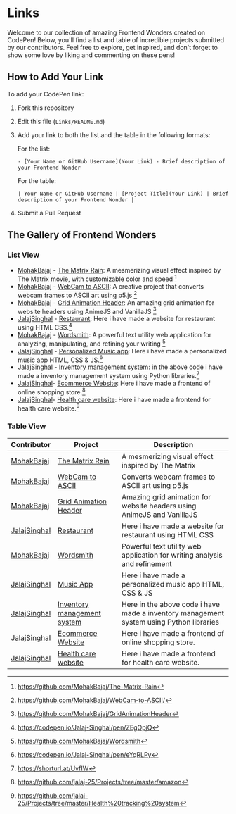 # Links

Welcome to our collection of amazing Frontend Wonders created on CodePen! Below, you'll find a list and table of incredible projects submitted by our contributors. Feel free to explore, get inspired, and don't forget to show some love by liking and commenting on these pens!

## How to Add Your Link

To add your CodePen link:

1. Fork this repository
2. Edit this file (`Links/README.md`)
3. Add your link to both the list and the table in the following formats:

   For the list:

   ```
   - [Your Name or GitHub Username](Your Link) - Brief description of your Frontend Wonder
   ```

   For the table:

   ```
   | Your Name or GitHub Username | [Project Title](Your Link) | Brief description of your Frontend Wonder |
   ```

4. Submit a Pull Request

## The Gallery of Frontend Wonders

### List View

<!-- Add your CodePen links below this line -->

- [MohakBajaj](https://github.com/MohakBajaj) - [The Matrix Rain](https://mohakbajaj.github.io/The-Matrix-Rain/): A mesmerizing visual effect inspired by The Matrix movie, with customizable color and speed [^1]
- [MohakBajaj](https://github.com/MohakBajaj) - [WebCam to ASCII](https://mohakbajaj.github.io/WebCam-to-ASCII/): A creative project that converts webcam frames to ASCII art using p5.js [^2]
- [MohakBajaj](https://github.com/MohakBajaj) - [Grid Animation Header](https://mohakbajaj.github.io/GridAnimationHeader/): An amazing grid animation for website headers using AnimeJS and VanillaJS [^3]
- [JalajSinghal](https://github.com/jalaj-25) - [Restaurant](https://codepen.io/Jalaj-Singhal/pen/ZEgOpjQ): Here i have made a website for restaurant using HTML CSS.[^4]
- [MohakBajaj](https://github.com/MohakBajaj) - [Wordsmith](https://wordsmith.bmohak.codes/): A powerful text utility web application for analyzing, manipulating, and refining your writing [^5]
- [JalajSinghal](https://github.com/jalaj-25) - [Personalized Music app](https://codepen.io/Jalaj-Singhal/pen/eYqRLPy): Here i have made a personalized music app HTML, CSS & JS.[^6]
- [JalajSinghal](https://github.com/jalaj-25) - [Inventory management system](https://github.com/jalaj-25/Projects/tree/master/python%20inventory%20managament%20store): in the above code i have made a inventory management system using Python libraries.[^7]
- [JalajSinghal](https://github.com/jalaj-25)- [Ecommerce Website](https://github.com/jalaj-25/Projects/tree/master/amazon): Here i have made a frontend of online shopping store.[^8]
- [JalajSinghal](https://github.com/jalaj-25)- [Health care website](https://github.com/jalaj-25/Projects/tree/master/Health%20tracking%20system): Here i have made a frontend for health care website.[^9]

### Table View

| Contributor                                 | Project                                                                    | Description                                                               |
| ------------------------------------------- | -------------------------------------------------------------------------- | ------------------------------------------------------------------------- |
| [MohakBajaj](https://github.com/MohakBajaj) | [The Matrix Rain](https://mohakbajaj.github.io/The-Matrix-Rain/)           | A mesmerizing visual effect inspired by The Matrix                        |
| [MohakBajaj](https://github.com/MohakBajaj) | [WebCam to ASCII](https://mohakbajaj.github.io/WebCam-to-ASCII/)           | Converts webcam frames to ASCII art using p5.js                           |
| [MohakBajaj](https://github.com/MohakBajaj) | [Grid Animation Header](https://mohakbajaj.github.io/GridAnimationHeader/) | Amazing grid animation for website headers using AnimeJS and VanillaJS    |
| [JalajSinghal](https://github.com/jalaj-25) | [Restaurant](https://codepen.io/Jalaj-Singhal/pen/ZEgOpjQ)                 | Here i have made a website for restaurant using HTML CSS                  |
| [MohakBajaj](https://github.com/MohakBajaj) | [Wordsmith](https://wordsmith.bmohak.codes/)                               | Powerful text utility web application for writing analysis and refinement |
| [JalajSinghal](https://github.com/jalaj-25) | [Music App](https://codepen.io/Jalaj-Singhal/pen/eYqRLPy)                 | Here i have made a personalized music app HTML, CSS & JS                  |
| [JalajSinghal](https://github.com/jalaj-25) | [Inventory management system](https://github.com/jalaj-25/Projects/tree/master/python%20inventory%20managament%20store)                 | Here in the above code i have made a inventory management system using Python libraries                  |
| [JalajSinghal](https://github.com/jalaj-25) | [Ecommerce Website](https://github.com/jalaj-25/Projects/tree/master/amazon)                 | Here i have made a frontend of online shopping store.                  |
| [JalajSinghal](https://github.com/jalaj-25) | [Health care website](https://github.com/jalaj-25/Projects/tree/master/Health%20tracking%20system)                 | Here i have made a frontend for health care website.                  |

<!-- Add your CodePen links to the table below this line -->

[^1]: https://github.com/MohakBajaj/The-Matrix-Rain
[^2]: https://github.com/MohakBajaj/WebCam-to-ASCII/
[^3]: https://github.com/MohakBajaj/GridAnimationHeader
[^4]: https://codepen.io/Jalaj-Singhal/pen/ZEgOpjQ
[^5]: https://github.com/MohakBajaj/Wordsmith
[^6]: https://codepen.io/Jalaj-Singhal/pen/eYqRLPy
[^7]: https://shorturl.at/UvfIW
[^8]: https://github.com/jalaj-25/Projects/tree/master/amazon
[^9]: https://github.com/jalaj-25/Projects/tree/master/Health%20tracking%20system
